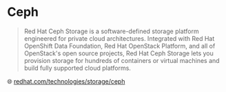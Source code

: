 # Ceph

> Red Hat Ceph Storage is a software-defined storage platform engineered for private cloud architectures.
> Integrated with Red Hat OpenShift Data Foundation, Red Hat OpenStack Platform, and all of OpenStack's open source projects, Red Hat Ceph Storage lets you provision storage for hundreds of containers or virtual machines and build fully supported cloud platforms.

🌐 [redhat.com/technologies/storage/ceph](https://www.redhat.com/en/technologies/storage/ceph)
